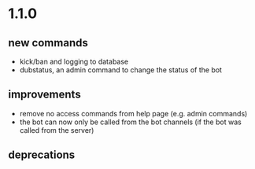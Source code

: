 # 1.1.0

## new commands

-   kick/ban and logging to database
-   dubstatus, an admin command to change the status of the bot

## improvements

-   remove no access commands from help page (e.g. admin commands)
-   the bot can now only be called from the bot channels (if the bot was called from the server)

## deprecations
